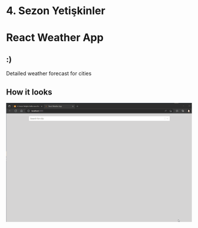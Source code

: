 # 4. Sezon Yetişkinler
# React Weather App

## :)

<p>Detailed weather forecast for cities</p>

## How it looks

![Screen](./src/components/weather.gif)
